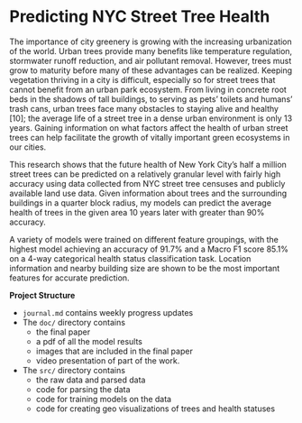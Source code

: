 # Predicting NYC Street Tree Health

The importance of city greenery is growing with the increasing urbanization of the world.
Urban trees provide many benefits like temperature regulation, stormwater runoff reduction, and
air pollutant removal. However, trees must grow to maturity before many of these advantages
can be realized. Keeping vegetation thriving in a city is difficult, especially so for street
trees that cannot benefit from an urban park ecosystem. From living in concrete root beds in
the shadows of tall buildings, to serving as pets’ toilets and humans’ trash cans, urban trees
face many obstacles to staying alive and healthy [10]; the average life of a street tree in a dense
urban environment is only 13 years. Gaining information on what factors affect the health
of urban street trees can help facilitate the growth of vitally important green ecosystems in our
cities.

This research shows that the future health of New York City’s half a million street trees
can be predicted on a relatively granular level with fairly high accuracy using data collected
from NYC street tree censuses and publicly available land use data. Given information about
trees and the surrounding buildings in a quarter block radius, my models can predict the average
health of trees in the given area 10 years later with greater than 90% accuracy.

A variety of models were trained on different feature groupings, with the highest model
achieving an accuracy of 91.7% and a Macro F1 score 85.1% on a 4-way categorical health
status classification task. Location information and nearby building size are shown to be the
most important features for accurate prediction.


**Project Structure**
- `journal.md` contains weekly progress updates
- The `doc/` directory contains 
  - the final paper
  - a pdf of all the model results
  - images that are included in the final paper
  - video presentation of part of the work.
- The `src/` directory contains
  - the raw data and parsed data
  - code for parsing the data
  - code for training models on the data
  - code for creating geo visualizations of trees and health statuses

